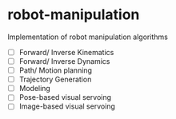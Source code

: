 # robot-manipulation
 Implementation of robot manipulation algorithms
- [ ] Forward/ Inverse Kinematics
- [ ] Forward/ Inverse Dynamics
- [ ] Path/ Motion planning
- [ ] Trajectory Generation
- [ ] Modeling
- [ ] Pose-based visual servoing
- [ ] Image-based visual servoing
